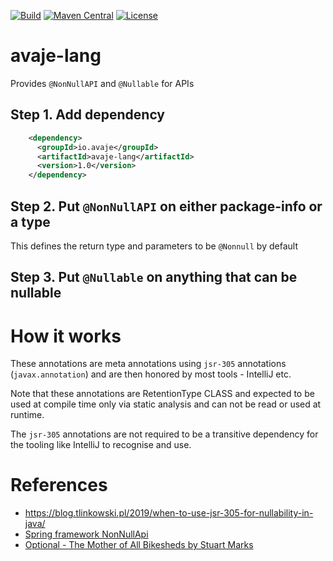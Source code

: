 [![Build](https://github.com/avaje/avaje-lang/actions/workflows/build.yml/badge.svg)](https://github.com/avaje/avaje-lang/actions/workflows/build.yml)
[![Maven Central](https://img.shields.io/maven-central/v/io.avaje/avaje-lang.svg?label=Maven%20Central)](https://mvnrepository.com/artifact/io.avaje/avaje-lang)
[![License](https://img.shields.io/badge/License-Apache%202.0-blue.svg)](https://github.com/avaje/avaje-lang/blob/master/LICENSE)

# avaje-lang

Provides `@NonNullAPI` and `@Nullable` for APIs

## Step 1. Add dependency

```xml
    <dependency>
      <groupId>io.avaje</groupId>
      <artifactId>avaje-lang</artifactId>
      <version>1.0</version>
    </dependency>
```

## Step 2. Put `@NonNullAPI` on either package-info or a type

This defines the return type and parameters to be `@Nonnull` by default

## Step 3. Put `@Nullable` on anything that can be nullable


# How it works

These annotations are meta annotations using `jsr-305` annotations (`javax.annotation`)
and are then honored by most tools - IntelliJ etc.

Note that these annotations are RetentionType CLASS and expected to be used at compile time
only via static analysis and can not be read or used at runtime.

The `jsr-305` annotations are not required to be a transitive dependency for the tooling
like IntelliJ to recognise and use.

# References

- https://blog.tlinkowski.pl/2019/when-to-use-jsr-305-for-nullability-in-java/
- [Spring framework NonNullApi](https://github.com/spring-projects/spring-framework/blob/main/spring-core/src/main/java/org/springframework/lang/NonNullApi.java)
- [Optional - The Mother of All Bikesheds by Stuart Marks](https://youtu.be/Ej0sss6cq14)

